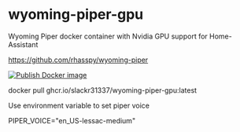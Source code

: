 # wyoming-piper-gpu
Wyoming Piper docker container with Nvidia GPU support for Home-Assistant

https://github.com/rhasspy/wyoming-piper


[![Publish Docker image](https://github.com/slackr31337/wyoming-piper-gpu/actions/workflows/docker-image.yml/badge.svg)](https://github.com/slackr31337/wyoming-piper-gpu/actions/workflows/docker-image.yml)


docker pull ghcr.io/slackr31337/wyoming-piper-gpu:latest

Use environment variable to set piper voice

PIPER_VOICE="en_US-lessac-medium"

